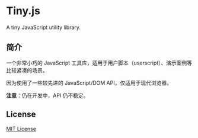# Tiny.js

A tiny JavaScript utility library.

## 简介

一个非常小巧的 JavaScript 工具库，适用于用户脚本（userscript）、演示案例等比较紧凑的场景。

因为使用了一些较先进的 JavaScript/DOM API，仅适用于现代浏览器。

**注意**：仍在开发中，API 仍不稳定。

## License

[MIT License](http://www.opensource.org/licenses/mit-license.php)
